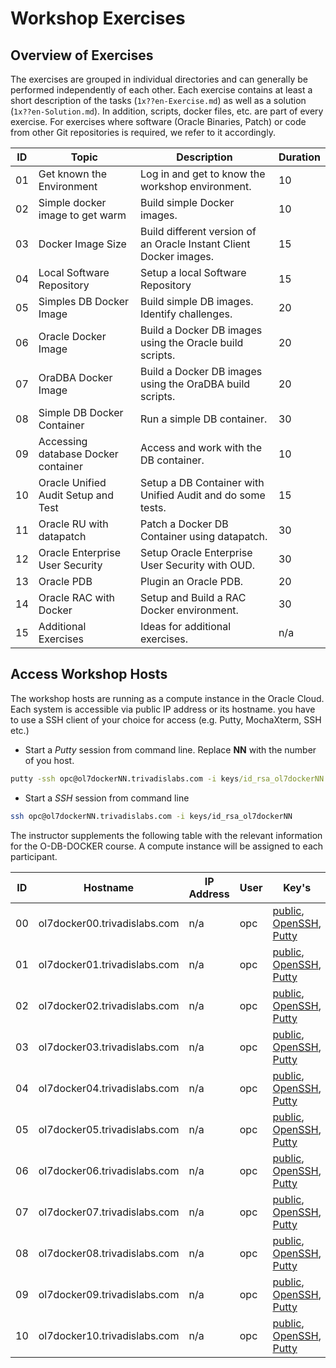 # Workshop Exercises

## Overview of Exercises

The exercises are grouped in individual directories and can generally be performed independently of each other.  Each exercise contains at least a short description of the tasks (`1x??en-Exercise.md`) as well as a solution (`1x??en-Solution.md`). In addition, scripts, docker files, etc. are part of every exercise. For exercises where software (Oracle Binaries, Patch) or code from other Git repositories is required, we refer to it accordingly.

| ID | Topic                               | Description                                                        | Duration |
|----|-------------------------------------|--------------------------------------------------------------------|----------|
| 01 | Get known the Environment           | Log in and get to know the workshop environment.                   | 10       |
| 02 | Simple docker image to get warm     | Build simple Docker images.                                        | 10       |
| 03 | Docker Image Size                   | Build different version of an Oracle Instant Client Docker images. | 15       |
| 04 | Local Software Repository           | Setup a local Software Repository                                  | 15       |
| 05 | Simples DB Docker Image             | Build simple DB images. Identify challenges.                       | 20       |
| 06 | Oracle Docker Image                 | Build a Docker DB images using the Oracle build scripts.           | 20       |
| 07 | OraDBA Docker Image                 | Build a Docker DB images using the OraDBA build scripts.           | 20       |
| 08 | Simple DB Docker Container          | Run a simple DB container.                                         | 30       |
| 09 | Accessing database Docker container | Access and work with the DB container.                             | 10       |
| 10 | Oracle Unified Audit Setup and Test | Setup a DB Container with Unified Audit and do some tests.         | 15       |
| 11 | Oracle RU with datapatch            | Patch a Docker DB Container using datapatch.                       | 30       |
| 12 | Oracle Enterprise User Security     | Setup Oracle Enterprise User Security with OUD.                    | 30       |
| 13 | Oracle PDB                          | Plugin an Oracle PDB.                                              | 20       |
| 14 | Oracle RAC with Docker              | Setup and Build a RAC Docker environment.                          | 30       |
| 15 | Additional Exercises                | Ideas for additional exercises.                                    | n/a      |

## Access Workshop Hosts

The workshop hosts are running as a compute instance in the Oracle Cloud. Each system is accessible via public IP address or its hostname. you have to use a SSH client of your choice for access (e.g. Putty, MochaXterm, SSH etc.)

- Start a *Putty* session from command line. Replace **NN** with the number of you host.

```cmd
putty -ssh opc@ol7dockerNN.trivadislabs.com -i keys/id_rsa_ol7dockerNN.ppk
```

- Start a *SSH* session from command line

```bash
ssh opc@ol7dockerNN.trivadislabs.com -i keys/id_rsa_ol7dockerNN
```

The instructor supplements the following table with the relevant information for the O-DB-DOCKER course. A compute instance will be assigned to each participant.

| ID | Hostname                     | IP Address     | User | Key's                                                                                            | Comment |
|----|------------------------------|----------------|------|--------------------------------------------------------------------------------------------------|---------|
| 00 | ol7docker00.trivadislabs.com | n/a | opc  | [public](keys/id_rsa_ol7docker00.pub), [OpenSSH](keys/id_rsa_ol7docker00), [Putty](keys/id_rsa_ol7docker00.ppk) | Trainer |
| 01 | ol7docker01.trivadislabs.com | n/a            | opc  | [public](keys/id_rsa_ol7docker01.pub), [OpenSSH](keys/id_rsa_ol7docker01), [Putty](keys/id_rsa_ol7docker01.ppk) |         |
| 02 | ol7docker02.trivadislabs.com | n/a            | opc  | [public](keys/id_rsa_ol7docker02.pub), [OpenSSH](keys/id_rsa_ol7docker02), [Putty](keys/id_rsa_ol7docker02.ppk) |         |
| 03 | ol7docker03.trivadislabs.com | n/a            | opc  | [public](keys/id_rsa_ol7docker03.pub), [OpenSSH](keys/id_rsa_ol7docker03), [Putty](keys/id_rsa_ol7docker03.ppk) |         |
| 04 | ol7docker04.trivadislabs.com | n/a            | opc  | [public](keys/id_rsa_ol7docker04.pub), [OpenSSH](keys/id_rsa_ol7docker04), [Putty](keys/id_rsa_ol7docker04.ppk) |         |
| 05 | ol7docker05.trivadislabs.com | n/a            | opc  | [public](keys/id_rsa_ol7docker05.pub), [OpenSSH](keys/id_rsa_ol7docker05), [Putty](keys/id_rsa_ol7docker05.ppk) |         |
| 06 | ol7docker06.trivadislabs.com | n/a            | opc  | [public](keys/id_rsa_ol7docker06.pub), [OpenSSH](keys/id_rsa_ol7docker06), [Putty](keys/id_rsa_ol7docker06.ppk) |         |
| 07 | ol7docker07.trivadislabs.com | n/a            | opc  | [public](keys/id_rsa_ol7docker07.pub), [OpenSSH](keys/id_rsa_ol7docker07), [Putty](keys/id_rsa_ol7docker07.ppk) |         |
| 08 | ol7docker08.trivadislabs.com | n/a            | opc  | [public](keys/id_rsa_ol7docker08.pub), [OpenSSH](keys/id_rsa_ol7docker08), [Putty](keys/id_rsa_ol7docker08.ppk) |         |
| 09 | ol7docker09.trivadislabs.com | n/a            | opc  | [public](keys/id_rsa_ol7docker09.pub), [OpenSSH](keys/id_rsa_ol7docker09), [Putty](keys/id_rsa_ol7docker09.ppk) |         |
| 10 | ol7docker10.trivadislabs.com | n/a            | opc  | [public](keys/id_rsa_ol7docker10.pub), [OpenSSH](keys/id_rsa_ol7docker10), [Putty](keys/id_rsa_ol7docker10.ppk) |         |
